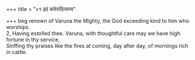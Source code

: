 +++
title = "०१ इदं कवेरादित्यस्य"

+++
beg renown of Varuna the Mighty, the God exceeding kind to him who worships.  
2, Having extolled thee. Varuna, with thoughtful care may we have high fortune in thy service,  
     Sinffing thy praises like the fires at coming, day after day, of mornings rich in cattle.